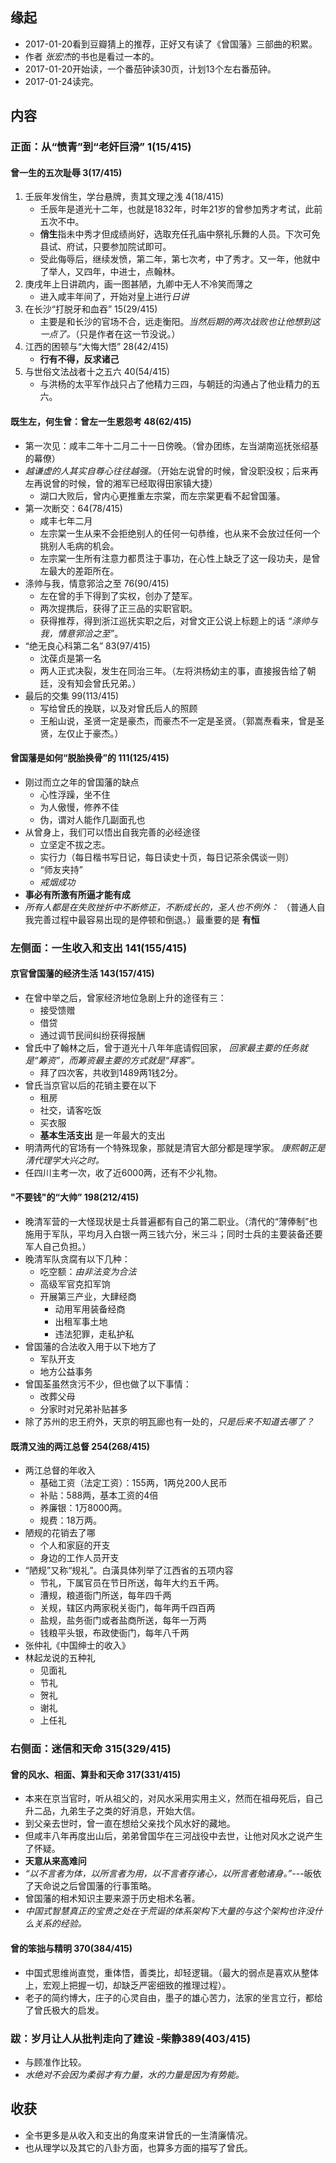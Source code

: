 ##  缘起
+ 2017-01-20看到豆瓣猜上的推荐，正好又有读了《曾国藩》三部曲的积累。
+ 作者 *张宏杰*的书也是看过一本的。
+ 2017-01-20开始读，一个番茄钟读30页，计划13个左右番茄钟。
+ 2017-01-24读完。

##  内容
###  正面：从“愤青”到“老奸巨滑” 1(15/415)
#### 曾一生的五次耻辱 3(17/415)
1. 壬辰年发俏生，学台悬牌，责其文理之浅  4(18/415)
	+ 壬辰年是道光十二年，也就是1832年，时年21岁的曾参加秀才考试，此前五次不中。
	+ **俏生**指未中秀才但成绩尚好，选取充任孔庙中祭礼乐舞的人员。下次可免县试、府试，只要参加院试即可。
	+ 受此侮辱后，继续发愤，第二年，第七次考，中了秀才。又一年，他就中了举人，又四年，中进士，点翰林。
2. 庚戌年上日讲疏内，画一图甚陋，九卿中无人不冷笑而薄之
	+ 进入咸丰年间了，开始对皇上进行*日讲*
3. 在长沙“打脱牙和血吞” 15(29/415)
	+ 主要是和长沙的官场不合，远走衡阳。*当然后期的两次战败也让他想到这一点了。*（只是作者在这一节没说。） 
4. 江西的困顿与“大悔大悟” 28(42/415)
	+ **行有不得，反求诸己**
5. 与世俗文法战者十之五六  40(54/415)
	+ 与洪杨的太平军作战只占了他精力三四，与朝廷的沟通占了他业精力的五六。

#### 既生左，何生曾：曾左一生恩怨考 48(62/415)
+ 第一次见：咸丰二年十二月二十一日傍晚。（曾办团练，左当湖南巡抚张绍基的幕僚）
+ *越谦虚的人其实自尊心往往越强。*（开始左说曾的时候，曾没职没权；后来再左再说曾的时候，曾的湘军已经取得田家镇大捷）
	+ 湖口大败后，曾内心更推重左宗棠，而左宗棠更看不起曾国藩。
+ 第一次断交：64(78/415)
	+ 咸丰七年二月
	+ 左宗棠一生从来不会拒绝别人的任何一句恭维，也从来不会放过任何一个挑别人毛病的机会。
	+ 左宗棠一生所有注意力都贯注于事功，在心性上缺乏了这一段功夫，是曾左最大的差距所在。
+ 涤帅与我，情意郛洽之至  76(90/415)
    + 左在曾的手下得到了实权，创办了楚军。
    + 两次提携后，获得了正三品的实职官职。
    + 获得推荐，得到浙江巡抚实职之后，对曾文正公说上标题上的话 *“涤帅与我，情意郛洽之至”*。
+ “绝无良心科第二名” 83(97/415)
    + 沈葆贞是第一名
    + 两人正式决裂，发生在同治三年。（左将洪杨幼主的事，直接报告给了朝廷，没有知会曾氏兄弟。）
+ 最后的交集 99(113/415)
    + 写给曾氏的挽联，以及对曾氏后人的照顾
    + 王船山说，圣贤一定是豪杰，而豪杰不一定是圣贤。（郭嵩焘看来，曾是圣贤，左仅止于豪杰。）

####  曾国藩是如何“脱胎换骨”的  111(125/415) 
+ 刚过而立之年的曾国藩的缺点
    + 心性浮躁，坐不住
    + 为人傲慢，修养不佳
    + 伪，谓对人能作几副面孔也
+ 从曾身上，我们可以悟出自我完善的必经途径
    + 立坚定不拔之志。
    + 实行力（每日楷书写日记，每日读史十页，每日记茶余偶谈一则） 
    + “师友夹持”
    + *戒烟成功* 
+ **事必有所激有所逼才能有成**
+ *所有人都是在失败挫折中不断修正，不断成长的，圣人也不例外：*  （普通人自我完善过程中最容易出现的是停顿和倒退。）最重要的是 **有恒**

###  左侧面：一生收入和支出 141(155/415)
#### 京官曾国藩的经济生活 143(157/415)
+ 在曾中举之后，曾家经济地位急剧上升的途径有三：
    + 接受馈赠
    + 借贷
    + 通过调节民间纠纷获得报酬
+ 曾氏中了翰林之后，曾于道光十八年年底请假回家， *回家最主要的任务就是“筹资”，而筹资最主要的方式就是“拜客”。*
    + 拜了四次客，共收到1489两1钱2分。
+ 曾氏当京官以后的花销主要在以下
    + 租房
    + 社交，请客吃饭
    + 买衣服
    + **基本生活支出** 是一年最大的支出
+ 明清两代的官场有一个特殊现象，那就是清官大部分都是理学家。 *康熙朝正是清代理学大兴之时。*
+ 任四川主考一次，收了近6000两，还有不少礼物。

#### "不要钱"的“大帅” 198(212/415)
+ 晚清军营的一大怪现状是士兵普遍都有自己的第二职业。（清代的“薄俸制”也施用于军队，平均月入白银一两三钱六分，米三斗；同时士兵的主要装备还要军人自己负担。）
+ 晚清军队贪腐有以下几种：
    + 吃空额：*由非法变为合法*
    + 高级军官克扣军饷
    + 开展第三产业，大肆经商
        + 动用军用装备经商
        + 出租军事土地
        + 违法犯罪，走私护私
+ 曾国藩的合法收入用于以下地方了
    + 军队开支
    + 地方公益事务 
+ 曾国荃虽然贪污不少，但也做了以下事情：
    + 改葬父母
    + 分家时对兄弟补贴甚多
+ 除了苏州的忠王府外，天京的明瓦廊也有一处的，*只是后来不知道去哪了？*

#### 既清又浊的两江总督 254(268/415)
+ 两江总督的年收入
    + 基础工资（法定工资）：155两，1两兑200人民币
    + 补贴：588两，基本工资的4倍
    + 养廉银：1万8000两。
    + 规费：18万两。
+ 陋规的花销去了哪
    + 个人和家庭的开支 
    + 身边的工作人员开支
+ “陋规”又称“规礼”。白潢具体列举了江西省的五项内容
    + 节礼，下属官员在节日所送，每年大约五千两。
    + 漕规，粮道衙门所送，每年四千两
    + 关规，辖区内两家税关衙门，每年两千四百两
    + 盐规，盐务衙门或者盐商所送，每年一万两
    + 钱粮平头银，布政使衙门，每年八千两
+ 张仲礼《中国绅士的收入》 
+ 林起龙说的五种礼
    + 见面礼
    + 节礼
    + 贺礼
    + 谢礼
    + 上任礼

###  右侧面：迷信和天命 315(329/415)
#### 曾的风水、相面、算卦和天命  317(331/415)
+ 本来在京当官时，听从祖父的，对风水采用实用主义，然而在祖母死后，自己升二品，九弟生子之类的好消息，开始大信。
+ 到父亲去世时，曾一直在想给父亲找个风水好的藏地。
+ 但咸丰八年再度出山后，弟弟曾国华在三河战役中去世，让他对风水之说产生了怀疑。
+ **天意从来高难问**
+ *“以不言者为体，以所言者为用，以不言者存诸心，以所言者勉诸身。”*---皈依了天命说之后曾国藩的行事策略。
+ 曾国藩的相术知识主要来源于历史相术名著。
+ *中国式智慧真正的宝贵之处在于荒诞的体系架构下大量的与这个架构也许没什么关系的经验。*

####  曾的笨拙与精明 370(384/415)
+ 中国式思维尚直觉，重体悟，善类比，却轻逻辑。（最大的弱点是喜欢从整体上，宏观上把握一切，却缺乏严密细致的推理过程）。
+ 老子的简约博大，庄子的心灵自由，墨子的雄心苦力，法家的坐言立行，都给了曾氏极大的启发。

###  跋：岁月让人从批判走向了建设 -柴静389(403/415)
+ 与顾准作比较。
+ *水绝对不会因为柔弱才有力量，水的力量是因为有势能。*

##  收获
+ 全书更多是从收入和支出的角度来讲曾氏的一生清廉情况。
+ 也从理学以及其它的八卦方面，也算多方面的描写了曾氏。